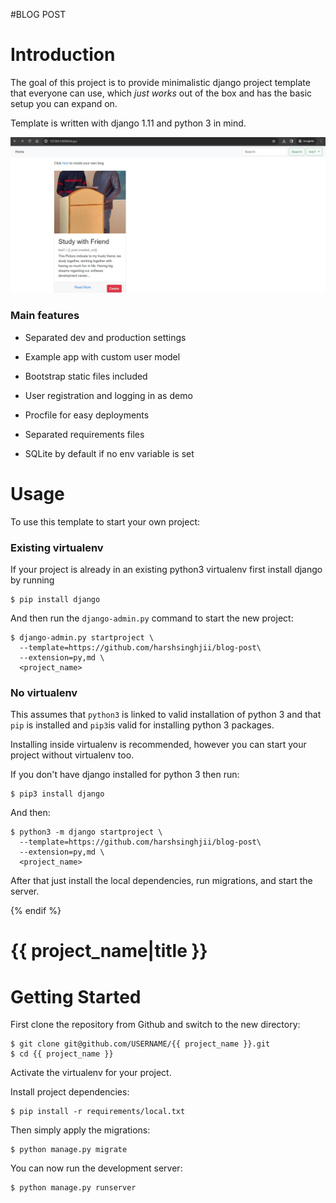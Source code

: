 #BLOG POST
# Introduction

The goal of this project is to provide minimalistic django project template that everyone can use, which _just works_ out of the box and has the basic setup you can expand on.

Template is written with django 1.11 and python 3 in mind.

![Default Home View](__screenshots/home.png?raw=true "Title")

### Main features

- Separated dev and production settings

- Example app with custom user model

- Bootstrap static files included

- User registration and logging in as demo

- Procfile for easy deployments

- Separated requirements files

- SQLite by default if no env variable is set

# Usage

To use this template to start your own project:

### Existing virtualenv

If your project is already in an existing python3 virtualenv first install django by running

    $ pip install django

And then run the `django-admin.py` command to start the new project:

    $ django-admin.py startproject \
      --template=https://github.com/harshsinghjii/blog-post\
      --extension=py,md \
      <project_name>


### No virtualenv

This assumes that `python3` is linked to valid installation of python 3 and that `pip` is installed and `pip3`is valid
for installing python 3 packages.

Installing inside virtualenv is recommended, however you can start your project without virtualenv too.

If you don't have django installed for python 3 then run:

    $ pip3 install django

And then:

    $ python3 -m django startproject \
      --template=https://github.com/harshsinghjii/blog-post\
      --extension=py,md \
      <project_name>



After that just install the local dependencies, run migrations, and start the server.

{% endif %}

# {{ project_name|title }}

# Getting Started

First clone the repository from Github and switch to the new directory:

    $ git clone git@github.com/USERNAME/{{ project_name }}.git
    $ cd {{ project_name }}

Activate the virtualenv for your project.

Install project dependencies:

    $ pip install -r requirements/local.txt

Then simply apply the migrations:

    $ python manage.py migrate

You can now run the development server:

    $ python manage.py runserver
